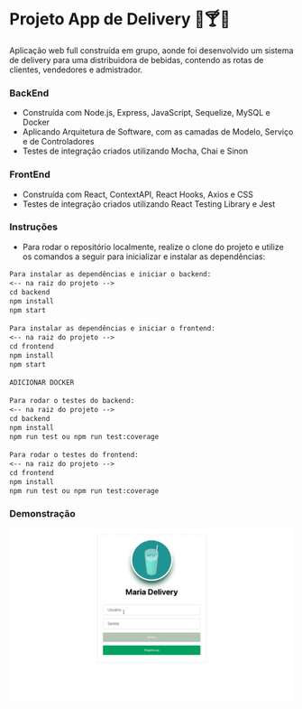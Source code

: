 # Projeto App de Delivery 🍺🍸🥃

Aplicação web full construída em grupo, aonde foi desenvolvido um sistema de delivery para uma distribuidora de bebidas, contendo as rotas de clientes, vendedores e admistrador.

### BackEnd

* Construída com Node.js, Express, JavaScript, Sequelize, MySQL e Docker
* Aplicando Arquitetura de Software, com as camadas de Modelo, Serviço e de Controladores
* Testes de integração criados utilizando Mocha, Chai e Sinon

### FrontEnd

* Construída com React, ContextAPI, React Hooks, Axios e CSS
* Testes de integração criados utilizando React Testing Library e Jest 


### Instruções

- Para rodar o repositório localmente, realize o clone do projeto e utilize os comandos a seguir para inicializar e instalar as dependências:

```
Para instalar as dependências e iniciar o backend:
<-- na raiz do projeto -->
cd backend
npm install
npm start

Para instalar as dependências e iniciar o frontend:
<-- na raiz do projeto -->
cd frontend
npm install
npm start

ADICIONAR DOCKER

Para rodar o testes do backend:
<-- na raiz do projeto -->
cd backend
npm install
npm run test ou npm run test:coverage

Para rodar o testes do frontend:
<-- na raiz do projeto -->
cd frontend
npm install
npm run test ou npm run test:coverage
```

### Demonstração

<p align="center">
  <img src="https://github.com/guilherme-ac-fernandes/delivery-app/blob/main/demo/customer.gif" alt="App de Delivery - Demostração"/>
</p>
